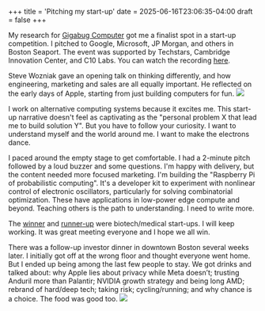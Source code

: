 +++
title = 'Pitching my start-up'
date = 2025-06-16T23:06:35-04:00
draft = false
+++

My research for [Gigabug Computer](https://gigabug.org) got me a finalist spot in a start-up competition. I pitched to Google, Microsoft, JP Morgan, and others in Boston Seaport. The event was supported by Techstars, Cambridge Innovation Center, and C10 Labs. You can watch the recording [here](https://youtu.be/yCqSLNLGASg).

Steve Wozniak gave an opening talk on thinking differently, and how engineering, marketing and sales are all equally important. He reflected on the early days of Apple, starting from just building computers for fun.
![](/wozniak.png)

I work on alternative computing systems because it excites me. This start-up narrative doesn't feel as captivating as the "personal problem X that lead me to build solution Y". But you have to follow your curiosity. I want to understand myself and the world around me. I want to make the electrons dance.

I paced around the empty stage to get comfortable. I had a 2-minute pitch followed by a loud buzzer and some questions. I'm happy with delivery, but the content needed more focused marketing. I'm building the "Raspberry Pi of probabilistic computing". It's a developer kit to experiment with nonlinear control of electronic oscillators, particularly for solving combinatorial optimization. These have applications in low-power edge compute and beyond. Teaching others is the path to understanding. I need to write more.

The [winner](https://www.neoclease.ai) and [runner-up](https://xtory.ai) were biotech/medical start-ups. I will keep working. It was great meeting everyone and I hope we all win.

There was a follow-up investor dinner in downtown Boston several weeks later. I initially got off at the wrong floor and thought everyone went home. But I ended up being among the last few people to stay. We got drinks and talked about: why Apple lies about privacy while Meta doesn’t; trusting Anduril more than Palantir; NVIDIA growth strategy and being long AMD; rebrand of hard/deep tech; taking risk; cycling/running; and why chance is a choice. The food was good too.
![](/dinner.png)